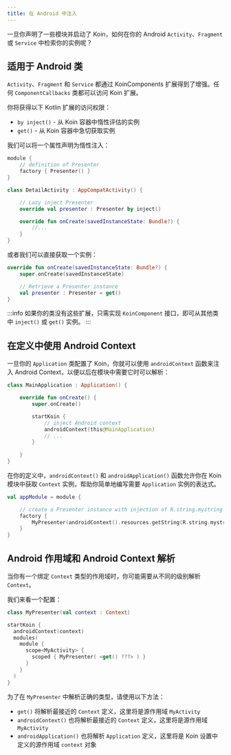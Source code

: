 ```yaml
---
title: 在 Android 中注入
---
```


一旦你声明了一些模块并启动了 Koin，如何在你的 Android `Activity`、`Fragment` 或 `Service` 中检索你的实例呢？

## 适用于 Android 类

`Activity`、`Fragment` 和 `Service` 都通过 KoinComponents 扩展得到了增强。任何 `ComponentCallbacks` 类都可以访问 Koin 扩展。

你将获得以下 Kotlin 扩展的访问权限：

*   `by inject()` - 从 Koin 容器中惰性评估的实例
*   `get()` - 从 Koin 容器中急切获取实例

我们可以将一个属性声明为惰性注入：

```kotlin
module {
    // definition of Presenter
    factory { Presenter() }
}
```

```kotlin
class DetailActivity : AppCompatActivity() {

    // Lazy inject Presenter
    override val presenter : Presenter by inject()

    override fun onCreate(savedInstanceState: Bundle?) {
        //...
    }
}
```

或者我们可以直接获取一个实例：

```kotlin
override fun onCreate(savedInstanceState: Bundle?) {
    super.onCreate(savedInstanceState)

    // Retrieve a Presenter instance
    val presenter : Presenter = get()
}  
```

:::info
如果你的类没有这些扩展，只需实现 `KoinComponent` 接口，即可从其他类中 `inject()` 或 `get()` 实例。
:::

## 在定义中使用 Android Context

一旦你的 `Application` 类配置了 Koin，你就可以使用 `androidContext` 函数来注入 Android Context，以便以后在模块中需要它时可以解析：

```kotlin
class MainApplication : Application() {

    override fun onCreate() {
        super.onCreate()

        startKoin {
            // inject Android context
            androidContext(this@MainApplication)
            // ...
        }
        
    }
}
```

在你的定义中，`androidContext()` 和 `androidApplication()` 函数允许你在 Koin 模块中获取 `Context` 实例，帮助你简单地编写需要 `Application` 实例的表达式。

```kotlin
val appModule = module {

    // create a Presenter instance with injection of R.string.mystring resources from Android
    factory {
        MyPresenter(androidContext().resources.getString(R.string.mystring))
    }
}
```

## Android 作用域和 Android Context 解析

当你有一个绑定 `Context` 类型的作用域时，你可能需要从不同的级别解析 `Context`。

我们来看一个配置：

```kotlin
class MyPresenter(val context : Context)

startKoin {
  androidContext(context)
  modules(
    module {
      scope<MyActivity> {
        scoped { MyPresenter( <get() ???> ) }
      }
    }
  )
}
```

为了在 `MyPresenter` 中解析正确的类型，请使用以下方法：
-   `get()` 将解析最接近的 `Context` 定义，这里将是源作用域 `MyActivity`
-   `androidContext()` 也将解析最接近的 `Context` 定义，这里将是源作用域 `MyActivity`
-   `androidApplication()` 也将解析 `Application` 定义，这里将是 Koin 设置中定义的源作用域 `context` 对象